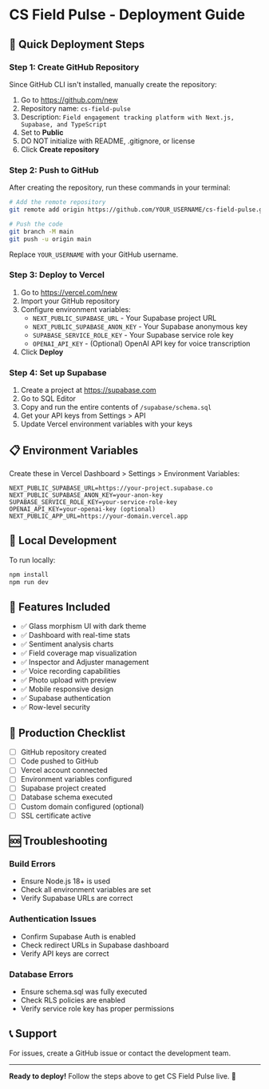 # CS Field Pulse - Deployment Guide

## 🚀 Quick Deployment Steps

### Step 1: Create GitHub Repository

Since GitHub CLI isn't installed, manually create the repository:

1. Go to https://github.com/new
2. Repository name: `cs-field-pulse`
3. Description: `Field engagement tracking platform with Next.js, Supabase, and TypeScript`
4. Set to **Public**
5. DO NOT initialize with README, .gitignore, or license
6. Click **Create repository**

### Step 2: Push to GitHub

After creating the repository, run these commands in your terminal:

```bash
# Add the remote repository
git remote add origin https://github.com/YOUR_USERNAME/cs-field-pulse.git

# Push the code
git branch -M main
git push -u origin main
```

Replace `YOUR_USERNAME` with your GitHub username.

### Step 3: Deploy to Vercel

1. Go to https://vercel.com/new
2. Import your GitHub repository
3. Configure environment variables:
   - `NEXT_PUBLIC_SUPABASE_URL` - Your Supabase project URL
   - `NEXT_PUBLIC_SUPABASE_ANON_KEY` - Your Supabase anonymous key
   - `SUPABASE_SERVICE_ROLE_KEY` - Your Supabase service role key
   - `OPENAI_API_KEY` - (Optional) OpenAI API key for voice transcription
4. Click **Deploy**

### Step 4: Set up Supabase

1. Create a project at https://supabase.com
2. Go to SQL Editor
3. Copy and run the entire contents of `/supabase/schema.sql`
4. Get your API keys from Settings > API
5. Update Vercel environment variables with your keys

## 📋 Environment Variables

Create these in Vercel Dashboard > Settings > Environment Variables:

```env
NEXT_PUBLIC_SUPABASE_URL=https://your-project.supabase.co
NEXT_PUBLIC_SUPABASE_ANON_KEY=your-anon-key
SUPABASE_SERVICE_ROLE_KEY=your-service-role-key
OPENAI_API_KEY=your-openai-key (optional)
NEXT_PUBLIC_APP_URL=https://your-domain.vercel.app
```

## 🔧 Local Development

To run locally:

```bash
npm install
npm run dev
```

## 📱 Features Included

- ✅ Glass morphism UI with dark theme
- ✅ Dashboard with real-time stats
- ✅ Sentiment analysis charts
- ✅ Field coverage map visualization
- ✅ Inspector and Adjuster management
- ✅ Voice recording capabilities
- ✅ Photo upload with preview
- ✅ Mobile responsive design
- ✅ Supabase authentication
- ✅ Row-level security

## 🎯 Production Checklist

- [ ] GitHub repository created
- [ ] Code pushed to GitHub
- [ ] Vercel account connected
- [ ] Environment variables configured
- [ ] Supabase project created
- [ ] Database schema executed
- [ ] Custom domain configured (optional)
- [ ] SSL certificate active

## 🆘 Troubleshooting

### Build Errors
- Ensure Node.js 18+ is used
- Check all environment variables are set
- Verify Supabase URLs are correct

### Authentication Issues
- Confirm Supabase Auth is enabled
- Check redirect URLs in Supabase dashboard
- Verify API keys are correct

### Database Errors
- Ensure schema.sql was fully executed
- Check RLS policies are enabled
- Verify service role key has proper permissions

## 📞 Support

For issues, create a GitHub issue or contact the development team.

---

**Ready to deploy!** Follow the steps above to get CS Field Pulse live. 🚀